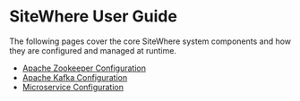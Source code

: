 # SiteWhere User Guide

The following pages cover the core SiteWhere system components and how they
are configured and managed at runtime.

- [Apache Zookeeper Configuration](./zookeeper-configuration.md)
- [Apache Kafka Configuration](./kafka-configuration.md)
- [Microservice Configuration](./microservices/README.md)
